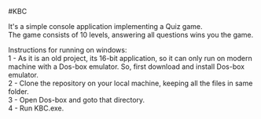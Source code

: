 #KBC  

It's a simple console application implementing a Quiz game.  
The game consists of 10 levels, answering all questions wins you the game.  

Instructions for running on windows:  
1 - As it is an old project, its 16-bit application, so it can only run on modern machine with a Dos-box emulator.  So, first download and install Dos-box emulator.  
2 - Clone the repository on your local machine, keeping all the files in same folder.  
3 - Open Dos-box and goto that directory.  
4 - Run KBC.exe.  

